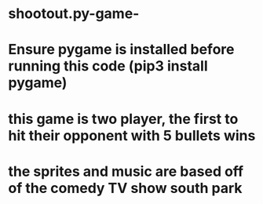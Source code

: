 # shootout.py-game-

# Ensure pygame is installed before running this code (pip3 install pygame)

# this game is two player, the first to hit their opponent with 5 bullets wins
# the sprites and music are based off of the comedy TV show south park
